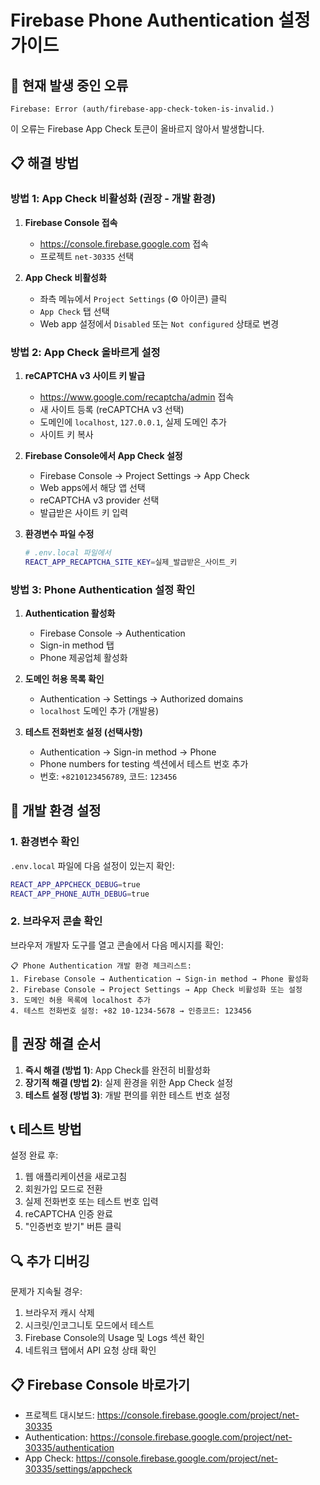# Firebase Phone Authentication 설정 가이드

## 🚨 현재 발생 중인 오류
```
Firebase: Error (auth/firebase-app-check-token-is-invalid.)
```

이 오류는 Firebase App Check 토큰이 올바르지 않아서 발생합니다.

## 📋 해결 방법

### 방법 1: App Check 비활성화 (권장 - 개발 환경)

1. **Firebase Console 접속**
   - https://console.firebase.google.com 접속
   - 프로젝트 `net-30335` 선택

2. **App Check 비활성화**
   - 좌측 메뉴에서 `Project Settings` (⚙️ 아이콘) 클릭
   - `App Check` 탭 선택
   - Web app 설정에서 `Disabled` 또는 `Not configured` 상태로 변경

### 방법 2: App Check 올바르게 설정

1. **reCAPTCHA v3 사이트 키 발급**
   - https://www.google.com/recaptcha/admin 접속
   - 새 사이트 등록 (reCAPTCHA v3 선택)
   - 도메인에 `localhost`, `127.0.0.1`, 실제 도메인 추가
   - 사이트 키 복사

2. **Firebase Console에서 App Check 설정**
   - Firebase Console → Project Settings → App Check
   - Web apps에서 해당 앱 선택
   - reCAPTCHA v3 provider 선택
   - 발급받은 사이트 키 입력

3. **환경변수 파일 수정**
   ```bash
   # .env.local 파일에서
   REACT_APP_RECAPTCHA_SITE_KEY=실제_발급받은_사이트_키
   ```

### 방법 3: Phone Authentication 설정 확인

1. **Authentication 활성화**
   - Firebase Console → Authentication
   - Sign-in method 탭
   - Phone 제공업체 활성화

2. **도메인 허용 목록 확인**
   - Authentication → Settings → Authorized domains
   - `localhost` 도메인 추가 (개발용)

3. **테스트 전화번호 설정 (선택사항)**
   - Authentication → Sign-in method → Phone
   - Phone numbers for testing 섹션에서 테스트 번호 추가
   - 번호: `+8210123456789`, 코드: `123456`

## 🔧 개발 환경 설정

### 1. 환경변수 확인
`.env.local` 파일에 다음 설정이 있는지 확인:
```bash
REACT_APP_APPCHECK_DEBUG=true
REACT_APP_PHONE_AUTH_DEBUG=true
```

### 2. 브라우저 콘솔 확인
브라우저 개발자 도구를 열고 콘솔에서 다음 메시지를 확인:
```
📋 Phone Authentication 개발 환경 체크리스트:
1. Firebase Console → Authentication → Sign-in method → Phone 활성화
2. Firebase Console → Project Settings → App Check 비활성화 또는 설정  
3. 도메인 허용 목록에 localhost 추가
4. 테스트 전화번호 설정: +82 10-1234-5678 → 인증코드: 123456
```

## 🎯 권장 해결 순서

1. **즉시 해결 (방법 1)**: App Check를 완전히 비활성화
2. **장기적 해결 (방법 2)**: 실제 환경을 위한 App Check 설정
3. **테스트 설정 (방법 3)**: 개발 편의를 위한 테스트 번호 설정

## 📞 테스트 방법

설정 완료 후:
1. 웹 애플리케이션을 새로고침
2. 회원가입 모드로 전환
3. 실제 전화번호 또는 테스트 번호 입력
4. reCAPTCHA 인증 완료
5. "인증번호 받기" 버튼 클릭

## 🔍 추가 디버깅

문제가 지속될 경우:
1. 브라우저 캐시 삭제
2. 시크릿/인코그니토 모드에서 테스트
3. Firebase Console의 Usage 및 Logs 섹션 확인
4. 네트워크 탭에서 API 요청 상태 확인

## 📋 Firebase Console 바로가기

- 프로젝트 대시보드: https://console.firebase.google.com/project/net-30335
- Authentication: https://console.firebase.google.com/project/net-30335/authentication
- App Check: https://console.firebase.google.com/project/net-30335/settings/appcheck
